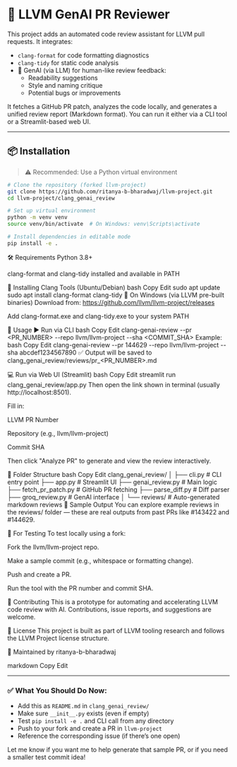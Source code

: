 # 🧠 LLVM GenAI PR Reviewer

This project adds an automated code review assistant for LLVM pull requests. It integrates:

- `clang-format` for code formatting diagnostics
- `clang-tidy` for static code analysis
- 🤖 GenAI (via LLM) for human-like review feedback:
  - Readability suggestions
  - Style and naming critique
  - Potential bugs or improvements

It fetches a GitHub PR patch, analyzes the code locally, and generates a unified review report (Markdown format). You can run it either via a CLI tool or a Streamlit-based web UI.

---

## 📦 Installation

> ⚠️ Recommended: Use a Python virtual environment

```bash
# Clone the repository (forked llvm-project)
git clone https://github.com/ritanya-b-bharadwaj/llvm-project.git
cd llvm-project/clang_genai_review

# Set up virtual environment
python -m venv venv
source venv/bin/activate  # On Windows: venv\Scripts\activate

# Install dependencies in editable mode
pip install -e .
```
🛠️ Requirements
Python 3.8+

clang-format and clang-tidy installed and available in PATH

🔧 Installing Clang Tools (Ubuntu/Debian)
bash
Copy
Edit
sudo apt update
sudo apt install clang-format clang-tidy
🔧 On Windows (via LLVM pre-built binaries)
Download from: https://github.com/llvm/llvm-project/releases

Add clang-format.exe and clang-tidy.exe to your system PATH

🚀 Usage
▶️ Run via CLI
bash
Copy
Edit
clang-genai-review --pr <PR_NUMBER> --repo llvm/llvm-project --sha <COMMIT_SHA>
Example:
bash
Copy
Edit
clang-genai-review --pr 144629 --repo llvm/llvm-project --sha abcdef1234567890
✅ Output will be saved to clang_genai_review/reviews/pr_<PR_NUMBER>.md

💻 Run via Web UI (Streamlit)
bash
Copy
Edit
streamlit run clang_genai_review/app.py
Then open the link shown in terminal (usually http://localhost:8501).

Fill in:

LLVM PR Number

Repository (e.g., llvm/llvm-project)

Commit SHA

Then click "Analyze PR" to generate and view the review interactively.

📁 Folder Structure
bash
Copy
Edit
clang_genai_review/
│
├── cli.py                    # CLI entry point
├── app.py                   # Streamlit UI
├── genai_review.py          # Main logic
├── fetch_pr_patch.py        # GitHub PR fetching
├── parse_diff.py            # Diff parser
├── groq_review.py           # GenAI interface
│
└── reviews/                 # Auto-generated markdown reviews
📄 Sample Output
You can explore example reviews in the reviews/ folder — these are real outputs from past PRs like #143422 and #144629.

🧪 For Testing
To test locally using a fork:

Fork the llvm/llvm-project repo.

Make a sample commit (e.g., whitespace or formatting change).

Push and create a PR.

Run the tool with the PR number and commit SHA.

📌 Contributing
This is a prototype for automating and accelerating LLVM code review with AI. Contributions, issue reports, and suggestions are welcome.

🧾 License
This project is built as part of LLVM tooling research and follows the LLVM Project license structure.

📣 Maintained by
ritanya-b-bharadwaj

markdown
Copy
Edit

---

### ✅ What You Should Do Now:
- Add this as `README.md` in `clang_genai_review/`
- Make sure `__init__.py` exists (even if empty)
- Test `pip install -e .` and CLI call from any directory
- Push to your fork and create a PR in `llvm-project`
- Reference the corresponding issue (if there’s one open)

Let me know if you want me to help generate that sample PR, or if you need a smaller test commit idea!







